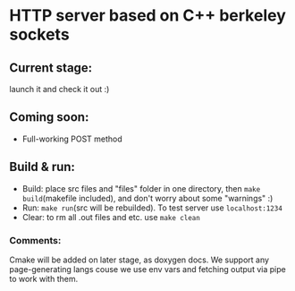 <h1>HTTP server based on C++ berkeley sockets</h1>
<h2>Current stage:</h2>
<p>launch it and check it out :)</p>

<h2>Coming soon:</h2>
<ul><li>Full-working POST method</li></ul>
    
<h2>Build & run:</h2>
<ul><li>Build: place src files and "files" folder in one directory, then <code>make build</code>(makefile included), and don't worry about some "warnings" :)</li>
<li>Run: <code>make run</code>(src will be rebuilded). To test server use <code>localhost:1234</code></li>
<li>Clear: to rm all .out files and etc. use <code>make clean</code></li></ul>

<h3>Comments:</h3>
<p>Cmake will be added on later stage, as doxygen docs. We support any page-generating langs couse we use env vars and fetching output via pipe to work with them. </p>
